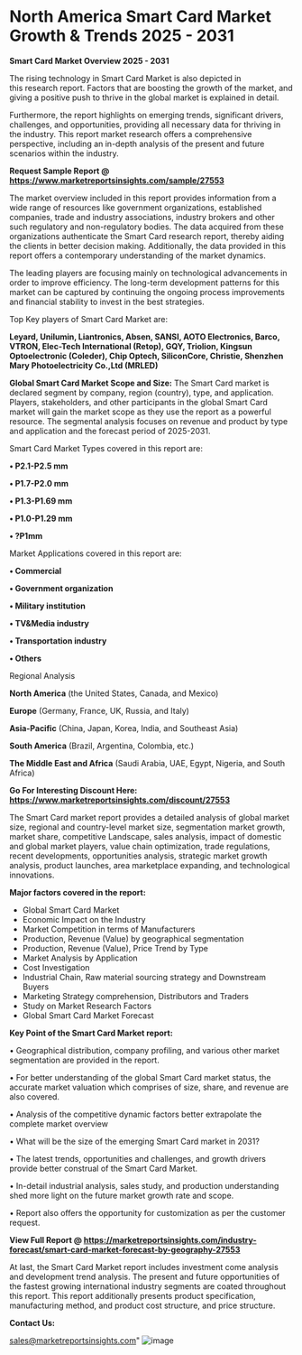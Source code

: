 # North America Smart Card Market Growth & Trends 2025 - 2031

<Strong> Smart Card Market Overview 2025 - 2031</strong>

The rising technology in Smart Card Market is also depicted in this research report. Factors that are boosting the growth of the market, and giving a positive push to thrive in the global market is explained in detail.

Furthermore, the report highlights on emerging trends, significant drivers, challenges, and opportunities, providing all necessary data for thriving in the industry. This report market research offers a comprehensive perspective, including an in-depth analysis of the present and future scenarios within the industry.

<strong>Request Sample Report @ <a href=https://www.marketreportsinsights.com/sample/27553>https://www.marketreportsinsights.com/sample/27553</a></strong>

The market overview included in this report provides information from a wide range of resources like government organizations, established companies, trade and industry associations, industry brokers and other such regulatory and non-regulatory bodies. The data acquired from these organizations authenticate the Smart Card research report, thereby aiding the clients in better decision making. Additionally, the data provided in this report offers a contemporary understanding of the market dynamics.

The leading players are focusing mainly on technological advancements in order to improve efficiency. The long-term development patterns for this market can be captured by continuing the ongoing process improvements and financial stability to invest in the best strategies.

Top Key players of Smart Card Market are:

<strong>Leyard, Unilumin, Liantronics, Absen, SANSI, AOTO Electronics, Barco, VTRON, Elec-Tech International (Retop), GQY, Triolion, Kingsun Optoelectronic (Coleder), Chip Optech, SiliconCore, Christie, Shenzhen Mary Photoelectricity Co.,Ltd (MRLED)</strong>

<strong><b>Global Smart Card Market Scope and Size:</b></strong>
The Smart Card market is declared segment by company, region (country), type, and application. Players, stakeholders, and other participants in the global Smart Card market will gain the market scope as they use the report as a powerful resource. The segmental analysis focuses on revenue and product by type and application and the forecast period of 2025-2031.

Smart Card Market Types covered in this report are:

<strong>• P2.1-P2.5 mm

• P1.7-P2.0 mm

• P1.3-P1.69 mm

• P1.0-P1.29 mm

• ?P1mm</strong>

Market Applications covered in this report are:

<strong>• Commercial

• Government organization

• Military institution

• TV&Media industry

• Transportation industry

• Others</strong> 

Regional Analysis

<strong>North America</strong> (the United States, Canada, and Mexico)

<strong>Europe</strong> (Germany, France, UK, Russia, and Italy)

<strong>Asia-Pacific</strong> (China, Japan, Korea, India, and Southeast Asia)

<strong>South America</strong> (Brazil, Argentina, Colombia, etc.)

<strong>The Middle East and Africa</strong> (Saudi Arabia, UAE, Egypt, Nigeria, and South Africa)

<strong>Go For Interesting Discount Here: <a href=https://www.marketreportsinsights.com/discount/27553>https://www.marketreportsinsights.com/discount/27553</a></strong>

The Smart Card market report provides a detailed analysis of global market size, regional and country-level market size, segmentation market growth, market share, competitive Landscape, sales analysis, impact of domestic and global market players, value chain optimization, trade regulations, recent developments, opportunities analysis, strategic market growth analysis, product launches, area marketplace expanding, and technological innovations.

<strong><b>Major factors covered in the report:</b></strong>
<ul>
  <li>Global Smart Card Market </li>
  <li>Economic Impact on the Industry</li>
  <li>Market Competition in terms of Manufacturers</li>
  <li>Production, Revenue (Value) by geographical segmentation</li>
  <li>Production, Revenue (Value), Price Trend by Type</li>
  <li>Market Analysis by Application</li>
  <li>Cost Investigation</li>
  <li>Industrial Chain, Raw material sourcing strategy and Downstream Buyers</li>
  <li>Marketing Strategy comprehension, Distributors and Traders</li>
  <li>Study on Market Research Factors</li>
  <li>Global Smart Card Market Forecast</li>
</ul>

<strong><b>Key Point of the Smart Card Market report:</b></strong>

• Geographical distribution, company profiling, and various other market segmentation are provided in the report.

• For better understanding of the global Smart Card market status, the accurate market valuation which comprises of size, share, and revenue are also covered.

• Analysis of the competitive dynamic factors better extrapolate the complete market overview

• What will be the size of the emerging Smart Card market in 2031?

• The latest trends, opportunities and challenges, and growth drivers provide better construal of the Smart Card Market.

• In-detail industrial analysis, sales study, and production understanding shed more light on the future market growth rate and scope.

• Report also offers the opportunity for customization as per the customer request.

<strong><b>View Full Report @ <a href=https://marketreportsinsights.com/industry-forecast/smart-card-market-forecast-by-geography-27553>https://marketreportsinsights.com/industry-forecast/smart-card-market-forecast-by-geography-27553</a></b></strong>


At last, the Smart Card Market report includes investment come analysis and development trend analysis. The present and future opportunities of the fastest growing international industry segments are coated throughout this report. This report additionally presents product specification, manufacturing method, and product cost structure, and price structure.

<strong>Contact Us:</strong>

sales@marketreportsinsights.com"
![image](https://github.com/user-attachments/assets/3793088d-1257-4688-a1eb-9dc1b0edd160)
